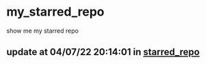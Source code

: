 # my_starred_repo
show me my starred repo

update at 04/07/22 20:14:01 in [starred_repo](./index.html)
---

